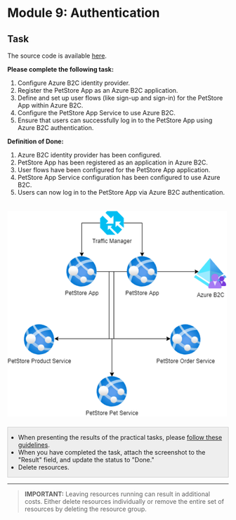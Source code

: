 # Module 9: Authentication

## Task

The source code is available [here](../../../petstore).

**Please complete the following task:**

1. Configure Azure B2C identity provider.
2. Register the PetStore App as an Azure B2C application.
3. Define and set up user flows (like sign-up and sign-in) for the PetStore App within Azure B2C.
4. Configure the PetStore App Service to use Azure B2C.
5. Ensure that users can successfully log in to the PetStore App using Azure B2C authentication.

**Definition of Done:**

1. Azure B2C identity provider has been configured.
2. PetStore App has been registered as an application in Azure B2C.
3. User flows have been configured for the PetStore App application.
4. PetStore App Service configuration has been configured to use Azure B2C.
5. Users can now log in to the PetStore App via Azure B2C authentication.

<img src="images/scheme.png" width="500" style="margin: 20px 0; display: inline-block;"/>

<div style="border: 1px solid #ccc; background-color: #eee;">
  <ul>
    <li>When presenting the results of the practical tasks, please <a href="../common/presenting-results/presenting-results.md">follow these guidelines</a>.</li>
    <li>When you have completed the task, attach the screenshot to the "Result" field, and update the status to "Done."</li>
    <li>Delete resources.</li>
  </ul>
</div>
<hr>

>**IMPORTANT:** Leaving resources running can result in additional costs. Either delete resources individually or remove the entire set of resources by deleting the resource group.